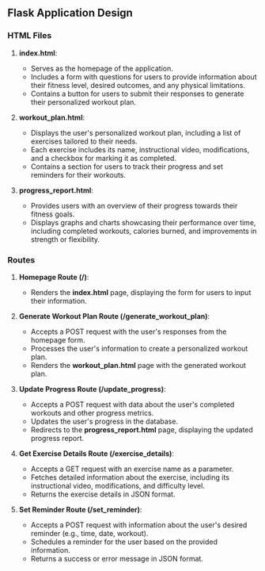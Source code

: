 ## Flask Application Design

### HTML Files

1. **index.html**:
   - Serves as the homepage of the application.
   - Includes a form with questions for users to provide information about their fitness level, desired outcomes, and any physical limitations.
   - Contains a button for users to submit their responses to generate their personalized workout plan.

2. **workout_plan.html**:
   - Displays the user's personalized workout plan, including a list of exercises tailored to their needs.
   - Each exercise includes its name, instructional video, modifications, and a checkbox for marking it as completed.
   - Contains a section for users to track their progress and set reminders for their workouts.

3. **progress_report.html**:
   - Provides users with an overview of their progress towards their fitness goals.
   - Displays graphs and charts showcasing their performance over time, including completed workouts, calories burned, and improvements in strength or flexibility.

### Routes

1. **Homepage Route (/)**:
   - Renders the **index.html** page, displaying the form for users to input their information.

2. **Generate Workout Plan Route (/generate_workout_plan)**:
   - Accepts a POST request with the user's responses from the homepage form.
   - Processes the user's information to create a personalized workout plan.
   - Renders the **workout_plan.html** page with the generated workout plan.

3. **Update Progress Route (/update_progress)**:
   - Accepts a POST request with data about the user's completed workouts and other progress metrics.
   - Updates the user's progress in the database.
   - Redirects to the **progress_report.html** page, displaying the updated progress report.

4. **Get Exercise Details Route (/exercise_details)**:
   - Accepts a GET request with an exercise name as a parameter.
   - Fetches detailed information about the exercise, including its instructional video, modifications, and difficulty level.
   - Returns the exercise details in JSON format.

5. **Set Reminder Route (/set_reminder)**:
   - Accepts a POST request with information about the user's desired reminder (e.g., time, date, workout).
   - Schedules a reminder for the user based on the provided information.
   - Returns a success or error message in JSON format.